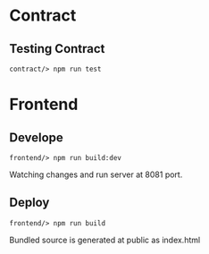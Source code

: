 # Contract

## Testing Contract

```
contract/> npm run test
```

# Frontend

## Develope

```
frontend/> npm run build:dev
```
Watching changes and run server at 8081 port.

## Deploy
```
frontend/> npm run build
```
Bundled source is generated at public as index.html
